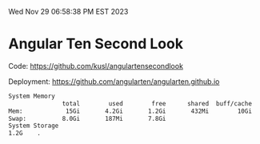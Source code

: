 Wed Nov 29 06:58:38 PM EST 2023

# Angular Ten Second Look

Code: https://github.com/kusl/angulartensecondlook

Deployment: https://github.com/angularten/angularten.github.io

```bash
System Memory
               total        used        free      shared  buff/cache   available
Mem:            15Gi       4.2Gi       1.2Gi       432Mi        10Gi        11Gi
Swap:          8.0Gi       187Mi       7.8Gi
System Storage
1.2G	.
```
